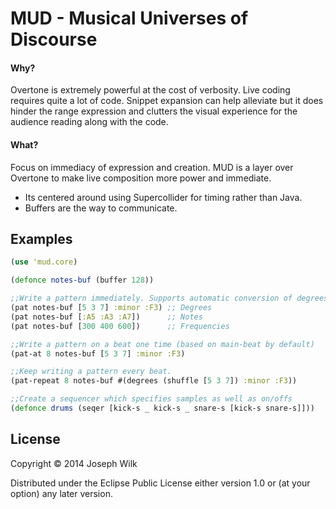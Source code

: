 # MUD - Musical Universes of Discourse

#### Why?

Overtone is extremely powerful at the cost of verbosity. Live coding requires quite a lot of code.
Snippet expansion can help alleviate but it does hinder the range expression and clutters the visual
experience for the audience reading along with the code.

#### What?

Focus on immediacy of expression and creation.
MUD is a layer over Overtone to make live composition more power and immediate.

* Its centered around using Supercollider for timing rather than Java.
* Buffers are the way to communicate.

## Examples

```clojure
(use 'mud.core)

(defonce notes-buf (buffer 128))

;;Write a pattern immediately. Supports automatic conversion of degrees or notes.
(pat notes-buf [5 3 7] :minor :F3) ;; Degrees
(pat notes-buf [:A5 :A3 :A7])      ;; Notes
(pat notes-buf [300 400 600])      ;; Frequencies

;;Write a pattern on a beat one time (based on main-beat by default)
(pat-at 8 notes-buf [5 3 7] :minor :F3)

;;Keep writing a pattern every beat.
(pat-repeat 8 notes-buf #(degrees (shuffle [5 3 7]) :minor :F3))

;;Create a sequencer which specifies samples as well as on/offs
(defonce drums (seqer [kick-s _ kick-s _ snare-s [kick-s snare-s]]))
```

## License

Copyright © 2014 Joseph Wilk

Distributed under the Eclipse Public License either version 1.0 or (at
your option) any later version.
